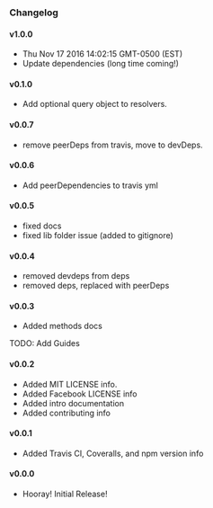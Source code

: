 ### Changelog

#### v1.0.0
 - Thu Nov 17 2016 14:02:15 GMT-0500 (EST)
 - Update dependencies (long time coming!) 

#### v0.1.0
- Add optional query object to resolvers.

#### v0.0.7
- remove peerDeps from travis, move to devDeps.

#### v0.0.6
- Add peerDependencies to travis yml

#### v0.0.5

- fixed docs
- fixed lib folder issue (added to gitignore)

#### v0.0.4

- removed devdeps from deps
- removed deps, replaced with peerDeps

#### v0.0.3

- Added methods docs

TODO: Add Guides

#### v0.0.2

- Added MIT LICENSE info.
- Added Facebook LICENSE info
- Added intro documentation
- Added contributing info

#### v0.0.1

- Added Travis CI, Coveralls, and npm version info

#### v0.0.0

- Hooray! Initial Release!